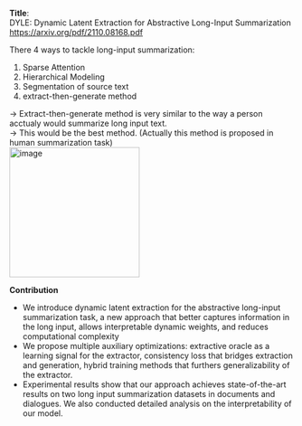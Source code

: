 **Title**:\
DYLE: Dynamic Latent Extraction for Abstractive Long-Input Summarization\
https://arxiv.org/pdf/2110.08168.pdf

There 4 ways to tackle long-input summarization:
1. Sparse Attention
2. Hierarchical Modeling
3. Segmentation of source text
4. extract-then-generate method

→ Extract-then-generate method is very similar to the way a person acctualy would summarize long input text.\
→ This would be the best method. (Actually this method is proposed in human summarization task)\
<img width="230" alt="image" src="https://user-images.githubusercontent.com/50447179/157569774-d441995d-0307-4419-9770-140796c011a3.png">

**Contribution**
- We introduce dynamic latent extraction for the abstractive long-input summarization task, a new approach that better captures information in the long input, allows interpretable dynamic weights, and reduces computational complexity
- We propose multiple auxiliary optimizations: extractive oracle as a learning signal for the extractor, consistency loss that bridges extraction and generation, hybrid training methods that furthers generalizability of the extractor.
- Experimental results show that our approach achieves state-of-the-art results on two long input summarization datasets in documents and dialogues. We also conducted detailed analysis on the interpretability of our model.

